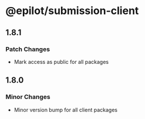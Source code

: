 # @epilot/submission-client

## 1.8.1

### Patch Changes

- Mark access as public for all packages

## 1.8.0

### Minor Changes

- Minor version bump for all client packages
